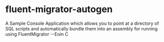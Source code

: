 # fluent-migrator-autogen
A Sample Console Application which allows you to point at a directory of SQL scripts and automatically bundle them into an assembly for running using FluentMigrator
--Eoin C